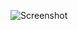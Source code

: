 ![Screenshot](https://raw.githubusercontent.com/Cryakl/Ultimate-RAT-Collection/refs/heads/main/SaherBlueEagleWorm/Screenshot.png)
